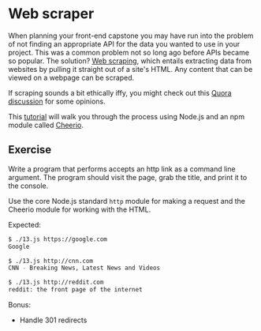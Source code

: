 # Web scraper
When planning your front-end capstone you may have run into the problem of not finding an appropriate API for the data you wanted to use in your project. This was a common problem not so long ago before APIs became so popular. The solution? [Web scraping](https://en.wikipedia.org/wiki/Web_scraping), which entails extracting data from websites by pulling it straight out of a site's HTML. Any content that can be viewed on a webpage can be scraped.

If scraping sounds a bit ethically iffy, you might check out this [Quora discussion](https://www.quora.com/Is-website-scraping-legal-and-ethical) for some opinions.

This [tutorial](https://scotch.io/tutorials/scraping-the-web-with-node-js) will walk you through the process using Node.js and an npm module called [Cheerio](https://cheerio.js.org/).

## Exercise

Write a program that performs accepts an http link as a command line argument.
The program should visit the page, grab the title, and print it to the
console.

Use the core Node.js standard `http` module for making a request and the
Cheerio module for working with the HTML.

Expected:

```bash
$ ./13.js https://google.com
Google
```

```bash
$ ./13.js http://cnn.com
CNN - Breaking News, Latest News and Videos
```

```bash
$ ./13.js http://reddit.com
reddit: the front page of the internet
```

Bonus:
-   Handle 301 redirects
